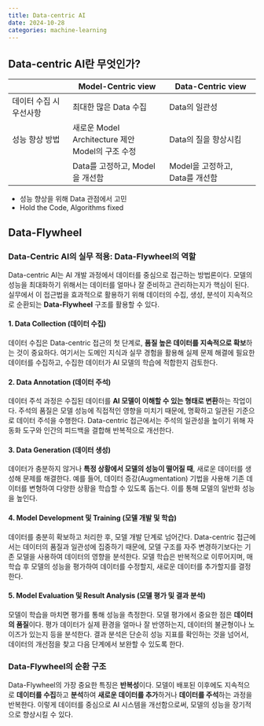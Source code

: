 ```yaml
---
title: Data-centric AI
date: 2024-10-28
categories: machine-learning
---
```


## Data-centric AI란 무엇인가?

|                         | Model-Centric view                                    | Data-Centric view               |
| ----------------------- | ----------------------------------------------------- | ------------------------------- |
| 데이터 수집 시 우선사항 | 최대한 많은 Data 수집                                 | Data의 일관성                   |
| 성능 향상 방법          | 새로운 Model Architecture 제안 <br> Model의 구조 수정 | Data의 질을 향상시킴            |
|                         | Data를 고정하고, Model을 개선함                       | Model을 고정하고, Data를 개선함 |

- 성능 향상을 위해 Data 관점에서 고민
- Hold the Code, Algorithms fixed

## Data-Flywheel

### Data-Centric AI의 실무 적용: Data-Flywheel의 역할

Data-centric AI는 AI 개발 과정에서 데이터를 중심으로 접근하는 방법론이다. 모델의 성능을 최대화하기 위해서는 데이터를 얼마나 잘 준비하고 관리하는지가 핵심이 된다. 실무에서 이 접근법을 효과적으로 활용하기 위해 데이터의 수집, 생성, 분석이 지속적으로 순환되는 **Data-Flywheel** 구조를 활용할 수 있다.

#### 1. Data Collection (데이터 수집)

데이터 수집은 Data-centric 접근의 첫 단계로, **품질 높은 데이터를 지속적으로 확보**하는 것이 중요하다. 여기서는 도메인 지식과 실무 경험을 활용해 실제 문제 해결에 필요한 데이터를 수집하고, 수집한 데이터가 AI 모델의 학습에 적합한지 검토한다.

#### 2. Data Annotation (데이터 주석)

데이터 주석 과정은 수집된 데이터를 **AI 모델이 이해할 수 있는 형태로 변환**하는 작업이다. 주석의 품질은 모델 성능에 직접적인 영향을 미치기 때문에, 명확하고 일관된 기준으로 데이터 주석을 수행한다. Data-centric 접근에서는 주석의 일관성을 높이기 위해 자동화 도구와 인간의 피드백을 결합해 반복적으로 개선한다.

#### 3. Data Generation (데이터 생성)

데이터가 충분하지 않거나 **특정 상황에서 모델의 성능이 떨어질 때**, 새로운 데이터를 생성해 문제를 해결한다. 예를 들어, 데이터 증강(Augmentation) 기법을 사용해 기존 데이터를 변형하여 다양한 상황을 학습할 수 있도록 돕는다. 이를 통해 모델의 일반화 성능을 높인다.

#### 4. Model Development 및 Training (모델 개발 및 학습)

데이터를 충분히 확보하고 처리한 후, 모델 개발 단계로 넘어간다. Data-centric 접근에서는 데이터의 품질과 일관성에 집중하기 때문에, 모델 구조를 자주 변경하기보다는 기존 모델을 사용하여 데이터의 영향을 분석한다. 모델 학습은 반복적으로 이루어지며, 매 학습 후 모델의 성능을 평가하여 데이터를 수정할지, 새로운 데이터를 추가할지를 결정한다.

#### 5. Model Evaluation 및 Result Analysis (모델 평가 및 결과 분석)

모델이 학습을 마치면 평가를 통해 성능을 측정한다. 모델 평가에서 중요한 점은 **데이터의 품질**이다. 평가 데이터가 실제 환경을 얼마나 잘 반영하는지, 데이터의 불균형이나 노이즈가 있는지 등을 분석한다. 결과 분석은 단순히 성능 지표를 확인하는 것을 넘어서, 데이터의 개선점을 찾고 다음 단계에서 보완할 수 있도록 한다.

### Data-Flywheel의 순환 구조

Data-Flywheel의 가장 중요한 특징은 **반복성**이다. 모델이 배포된 이후에도 지속적으로 **데이터를 수집**하고 **분석**하여 **새로운 데이터를 추가**하거나 **데이터를 주석**하는 과정을 반복한다. 이렇게 데이터를 중심으로 AI 시스템을 개선함으로써, 모델의 성능을 장기적으로 향상시킬 수 있다.
